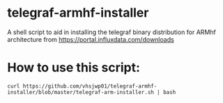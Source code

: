 # telegraf-armhf-installer
A shell script to aid in installing the telegraf binary distribution for ARMhf architecture from https://portal.influxdata.com/downloads

# How to use this script:
~~~~
curl https://github.com/vhsjwp01/telegraf-armhf-installer/blob/master/telegraf-arm-installer.sh | bash
~~~~

